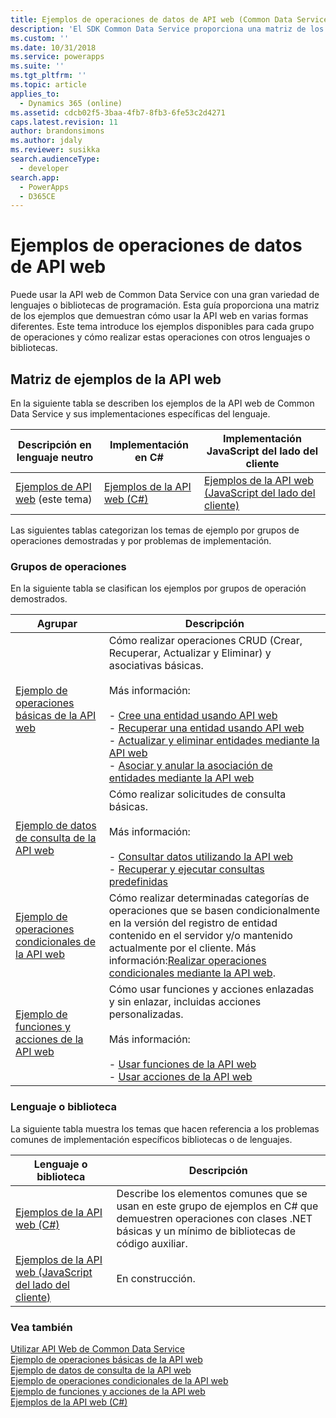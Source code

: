 ```yaml
---
title: Ejemplos de operaciones de datos de API web (Common Data Service) | Microsoft Docs
description: 'El SDK Common Data Service proporciona una matriz de los ejemplos que demuestran cómo usar la API web en varias formas diferentes. Encuentre aquí las implementaciones en C# y JavaScript del ejemplo de operaciones básicas, datos de consulta, operaciones condicionales y funciones y acciones'
ms.custom: ''
ms.date: 10/31/2018
ms.service: powerapps
ms.suite: ''
ms.tgt_pltfrm: ''
ms.topic: article
applies_to:
  - Dynamics 365 (online)
ms.assetid: cdcb02f5-3baa-4fb7-8fb3-6fe53c2d4271
caps.latest.revision: 11
author: brandonsimons
ms.author: jdaly
ms.reviewer: susikka
search.audienceType:
  - developer
search.app:
  - PowerApps
  - D365CE
---
```

# <a name="web-api-data-operations-samples"></a>Ejemplos de operaciones de datos de API web

Puede usar la API web de Common Data Service con una gran variedad de lenguajes o bibliotecas de programación. Esta guía proporciona una matriz de los ejemplos que demuestran cómo usar la API web en varias formas diferentes. Este tema introduce los ejemplos disponibles para cada grupo de operaciones y cómo realizar estas operaciones con otros lenguajes o bibliotecas.

<!-- TODO:
> [!NOTE]
> With the availability of the new [Xrm.WebApi](../clientapi/reference/xrm-webapi.md) client API methods, we are working on updating the client-side JavaScript samples to use the new client API methods. Check back soon.   -->
  
## <a name="web-api-sample-matrix"></a>Matriz de ejemplos de la API web

En la siguiente tabla se describen los ejemplos de la API web de Common Data Service y sus implementaciones específicas del lenguaje.  
  
|Descripción en lenguaje neutro|Implementación en C#|Implementación JavaScript del lado del cliente|  
|-----------------------------------|------------------------|--------------------------------------------|  
|[Ejemplos de API web](web-api-samples.md) (este tema)|[Ejemplos de la API web (C#)](web-api-samples-csharp.md)|[Ejemplos de la API web (JavaScript del lado del cliente)](web-api-samples-client-side-javascript.md)|  
<!-- TODO:
|[Web API Basic Operations Sample](web-api-basic-operations-sample.md)|[Web API Basic Operations Sample (C#)](samples/basic-operations-csharp.md)|Under construction. See [Xrm.WebApi](../clientapi/reference/xrm-webapi.md)|  
|[Web API Query Data Sample](web-api-query-data-sample.md)|[Web API Query Data Sample (C#)](samples/query-data-csharp.md)|Under construction. See [Xrm.WebApi](../clientapi/reference/xrm-webapi.md)|   
|[Web API Conditional Operations Sample](web-api-conditional-operations-sample.md)|[Web API Conditional Operations Sample (C#)](samples/conditional-operations-csharp.md)|Under construction. See [Xrm.WebApi](../clientapi/reference/xrm-webapi.md)|  
|[Web API Functions and Actions Sample](web-api-functions-actions-sample.md)|[Web API Functions and Actions Sample (C#)](samples/functions-actions-csharp.md)|Under construction. See [Xrm.WebApi](../clientapi/reference/xrm-webapi.md)|  -->
  
 Las siguientes tablas categorizan los temas de ejemplo por grupos de operaciones demostradas y por problemas de implementación.  
  
### <a name="groups-of-operations"></a>Grupos de operaciones
 
En la siguiente tabla se clasifican los ejemplos por grupos de operación demostrados.  
  
|Agrupar|Descripción|  
|-----------|-----------------|  
|[Ejemplo de operaciones básicas de la API web](web-api-basic-operations-sample.md)|Cómo realizar operaciones CRUD (Crear, Recuperar, Actualizar y Eliminar) y asociativas básicas.<br /><br /> Más información: <br /><br /> -   [Cree una entidad usando API web](create-entity-web-api.md)<br />-   [Recuperar una entidad usando API web](retrieve-entity-using-web-api.md)<br />-   [Actualizar y eliminar entidades mediante la API web](update-delete-entities-using-web-api.md)<br />-   [Asociar y anular la asociación de entidades mediante la API web](associate-disassociate-entities-using-web-api.md)|  
|[Ejemplo de datos de consulta de la API web](web-api-query-data-sample.md)|Cómo realizar solicitudes de consulta básicas.<br /><br /> Más información: <br /><br /> -   [Consultar datos utilizando la API web](query-data-web-api.md)<br />-   [Recuperar y ejecutar consultas predefinidas](retrieve-and-execute-predefined-queries.md)|  
|[Ejemplo de operaciones condicionales de la API web](web-api-conditional-operations-sample.md)|Cómo realizar determinadas categorías de operaciones que se basen condicionalmente en la versión del registro de entidad contenido en el servidor y/o mantenido actualmente por el cliente. Más información:[Realizar operaciones condicionales mediante la API web](perform-conditional-operations-using-web-api.md).|  
|[Ejemplo de funciones y acciones de la API web](web-api-functions-actions-sample.md)|Cómo usar funciones y acciones enlazadas y sin enlazar, incluidas acciones personalizadas.<br /><br /> Más información: <br /><br /> -   [Usar funciones de la API web](use-web-api-functions.md)<br />-   [Usar acciones de la API web](use-web-api-actions.md)|  
  
### <a name="language-or-library"></a>Lenguaje o biblioteca
 
La siguiente tabla muestra los temas que hacen referencia a los problemas comunes de implementación específicos bibliotecas o de lenguajes.  
  
|Lenguaje o biblioteca|Descripción|  
|-------------------------|-----------------|  
|[Ejemplos de la API web (C#)](web-api-samples-csharp.md)|Describe los elementos comunes que se usan en este grupo de ejemplos en C# que demuestren operaciones con clases .NET básicas y un mínimo de bibliotecas de código auxiliar.|  
|[Ejemplos de la API web (JavaScript del lado del cliente)](web-api-samples-client-side-javascript.md)|En construcción.|  
  
### <a name="see-also"></a>Vea también

[Utilizar API Web de Common Data Service](overview.md)<br />
[Ejemplo de operaciones básicas de la API web](web-api-basic-operations-sample.md)<br />
[Ejemplo de datos de consulta de la API web](web-api-query-data-sample.md)<br />
[Ejemplo de operaciones condicionales de la API web](web-api-conditional-operations-sample.md)<br />
[Ejemplo de funciones y acciones de la API web](web-api-functions-actions-sample.md)<br />
[Ejemplos de la API web (C#)](web-api-samples-csharp.md)<br />
